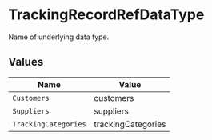 # TrackingRecordRefDataType

Name of underlying data type.


## Values

| Name                 | Value                |
| -------------------- | -------------------- |
| `Customers`          | customers            |
| `Suppliers`          | suppliers            |
| `TrackingCategories` | trackingCategories   |